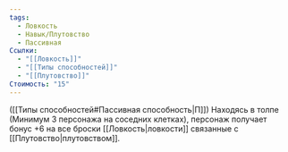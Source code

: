 ```yaml
---
tags:
  - Ловкость
  - Навык/Плутовство
  - Пассивная
Ссылки:
  - "[[Ловкость]]"
  - "[[Типы способностей]]"
  - "[[Плутовство]]"
Стоимость: "15"
---
```

([[Типы способностей#Пассивная способность|П]]) Находясь в толпе (Минимум 3 персонажа на соседних клетках), персонаж получает бонус +6 на все броски [[Ловкость|ловкости]] связанные с [[Плутовство|плутовством]]. 